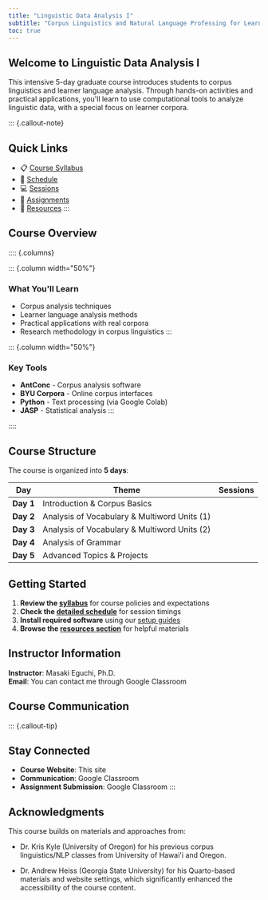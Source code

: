 ```yaml
---
title: "Linguistic Data Analysis I"
subtitle: "Corpus Linguistics and Natural Language Professing for Learner Language Analysis"
toc: true
---
```



## Welcome to Linguistic Data Analysis I

This intensive 5-day graduate course introduces students to corpus linguistics and learner language analysis. Through hands-on activities and practical applications, you'll learn to use computational tools to analyze linguistic data, with a special focus on learner corpora.

::: {.callout-note}
## Quick Links
- 📋 [Course Syllabus](2025/syllabus/)
- 📅 [Schedule](2025/syllabus/schedule.md)
- 💻 [Sessions](2025/sessions/)
- 📝 [Assignments](2025/assignments/)
- 🔧 [Resources](resources/)
:::

## Course Overview

:::: {.columns}

::: {.column width="50%"}
### What You'll Learn
- Corpus analysis techniques
- Learner language analysis methods
- Practical applications with real corpora
- Research methodology in corpus linguistics
:::

::: {.column width="50%"}
### Key Tools
- **AntConc** - Corpus analysis software
- **BYU Corpora** - Online corpus interfaces
- **Python** - Text processing (via Google Colab)
- **JASP** - Statistical analysis
:::

::::

## Course Structure

The course is organized into **5 days**:

| Day | Theme | Sessions |
|-----|-------|----------|
| **Day 1** | Introduction & Corpus Basics |  |
| **Day 2** | Analysis of Vocabulary & Multiword Units (1) |  |
| **Day 3** | Analysis of Vocabulary & Multiword Units (2) | |
| **Day 4** | Analysis of Grammar |  |
| **Day 5** | Advanced Topics & Projects |  |

## Getting Started

1. **Review the [syllabus](2025/syllabus/)** for course policies and expectations
2. **Check the [detailed schedule](2025/syllabus/schedule.md)** for session timings
3. **Install required software** using our [setup guides](resources/tools/)
4. **Browse the [resources section](resources/)** for helpful materials

## Instructor Information

**Instructor**: Masaki Eguchi, Ph.D.  
**Email**: You can contact me through Google Classroom

## Course Communication

::: {.callout-tip}
## Stay Connected
- **Course Website**: This site
- **Communication**: Google Classroom
- **Assignment Submission**: Google Classroom
:::

## Acknowledgments

This course builds on materials and approaches from:

- Dr. Kris Kyle (University of Oregon) for his previous corpus linguistics/NLP classes from University of Hawai'i and Oregon.

- Dr. Andrew Heiss (Georgia State University) for his Quarto-based materials and website settings, which significantly enhanced the accessibility of the course content.
